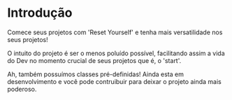 # Introdução

Comece seus projetos com 'Reset Yourself' e tenha mais versatilidade nos seus projetos!

O intuito do projeto é ser o menos poluído possível, facilitando assim a vida do Dev no momento crucial de seus projetos que é, o 'start'.

Ah, também possuímos classes pré-definidas! Ainda esta em desenvolvimento e você pode contruibuir para deixar o projeto ainda mais poderoso.

